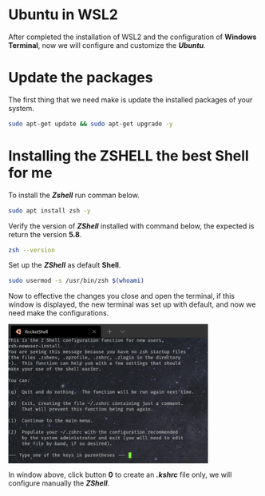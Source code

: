 # Ubuntu in WSL2

After completed the installation of WSL2 and the configuration of **Windows Terminal**, now we will configure and customize the ***Ubuntu***.

# Update the packages

The first thing that we need make is update the installed packages of your system.

```bash
sudo apt-get update && sudo apt-get upgrade -y
```

# Installing the ZSHELL the best Shell for me

To install the ***Zshell*** run comman below.

```bash
sudo apt install zsh -y
```

Verify the version of ***ZShell*** installed with command below, the expected is return the version **5.8**.

```bash
zsh --version
```

Set up the ***ZShell*** as default **Shell**.

```bash
sudo usermod -s /usr/bin/zsh $(whoami)
```

Now to effective the changes you close and open the terminal, if this window is displayed, the new terminal was set up with default, and now we need make the configurations.


<img align="center" src="https://github.com/landex/Linux/blob/main/UbuntuWSL/images/zshell_start_20210426_235211.png" alt="drawing" width="400"/>


In window above, click button **0** to create an ***.kshrc*** file only, we will configure manually the ***ZShell***.
